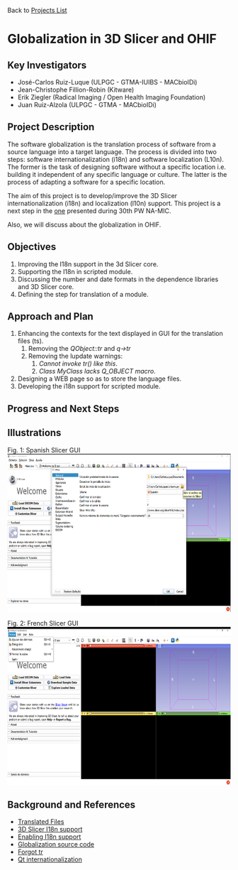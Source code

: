 Back to [Projects List](../../README.md#ProjectsList)

# Globalization in 3D Slicer and OHIF

## Key Investigators

- José-Carlos Ruiz-Luque (ULPGC - GTMA-IUIBS - MACbioIDi)
- Jean-Christophe Fillion-Robin (Kitware)
- Erik Ziegler (Radical Imaging / Open Health Imaging Foundation)
- Juan Ruiz-Alzola (ULPGC - GTMA - MACbioIDi)

## Project Description

The software globalization is the translation process of software from a source language into a target language. The process is divided into two steps: software internationalization (i18n) and software localization (L10n). The former is the task of designing software without a specific location i.e. building it independent of any specific language or culture. The latter is the process of adapting a software for a specific location. 

The aim of this project is to develop/improve the 3D Slicer internationalization (i18n) and localization (l10n) support. This project is a next step in the [one](https://github.com/NA-MIC/ProjectWeek/blob/master/PW30_2019_GranCanaria/Projects/UltrasoundSimulatorTraining/README.md) presented during 30th PW NA-MIC.  

Also, we will discuss about the globalization in OHIF.

## Objectives

1. Improving the I18n support in the 3d Slicer core.
1. Supporting the I18n in scripted module.
1. Discussing the number and date formats in the dependence libraries and 3D Slicer core.
1. Defining the step for translation of a module.


## Approach and Plan

1. Enhancing the contexts for the text displayed in GUI for the translation files (ts).
    1. Removing the *QObject::tr* and *q->tr*
    1. Removing the lupdate warnings: 
        1. *Cannot invoke tr() like this*.
        1. *Class MyClass lacks Q_OBJECT macro*.
1. Designing a WEB page so as to store the language files. 
1. Developing the i18n support for scripted module.

## Progress and Next Steps

## Illustrations
Fig. 1: Spanish Slicer GUI
<img src="SpanishGUISlicer.png" width="652" height="356"> 

Fig. 2: French Slicer GUI
<img src="FrenchGUISlicer.png" width="652" height="356"> 

## Background and References
- [Translated Files](https://mt4sd.github.io/SlicerTranslatedFiles/)
- [3D Slicer I18n support](https://www.slicer.org/wiki/Documentation/Labs/I18N)
- [Enabling I18n support ](https://discourse.slicer.org/t/slicer-internationalization/579)  
- [Globalization source code](https://github.com/mt4sd/Slicer/tree/support_i18n_l10n)
- [Forgot tr](https://doc.qt.io/archives/qq/qq03-swedish-chef.html)
- [Qt internationalization](https://doc.qt.io/qt-5/internationalization.html)
